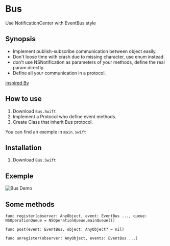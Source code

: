# Bus
Use NotificationCenter with EventBus style

## Synopsis
- Implement publish-subscribe communication between object easily.
- Don't loose time with crash due to missing character, use enum instead.
- don't use NSNotification as parameters of your methods, define the real param directly.
- Define all your communication in a protocol.

[inspired By](https://medium.com/swift-programming/swift-nsnotificationcenter-protocol-c527e67d93a1#.5zinv4kr6)

## How to use
1. Download `Bus.Swift`
2. Implement a Protocol who define event methods.
3. Create Class that inherit Bus protocol.

You can find an exemple in `main.swift`

## Installation
1. Download `Bus.Swift`

## Exemple

![Bus Demo](./Bus-presentation.gif)

## Some methods

`func register(observer: AnyObject, event: EventBus ..., queue: NSOperationQueue = NSOperationQueue.mainQueue()) `

`func post(event: EventBus, object: AnyObject? = nil)`

`func unregister(observer: AnyObject, events: EventBus ...)`
